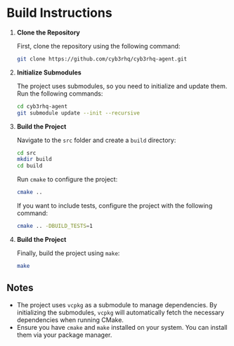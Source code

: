 # Build Instructions

1. **Clone the Repository**

    First, clone the repository using the following command:

    ```bash
    git clone https://github.com/cyb3rhq/cyb3rhq-agent.git
    ```

2. **Initialize Submodules**

    The project uses submodules, so you need to initialize and update them. Run the following commands:

    ```bash
    cd cyb3rhq-agent
    git submodule update --init --recursive
    ```

3. **Build the Project**

    Navigate to the `src` folder and create a `build` directory:

    ```bash
    cd src
    mkdir build
    cd build
    ```

    Run `cmake` to configure the project:

    ```bash
    cmake ..
    ```

    If you want to include tests, configure the project with the following command:

    ```bash
    cmake .. -DBUILD_TESTS=1
    ```

4. **Build the Project**

    Finally, build the project using `make`:

    ```bash
    make
    ```

## Notes

- The project uses `vcpkg` as a submodule to manage dependencies. By initializing the submodules, `vcpkg` will automatically fetch the necessary dependencies when running CMake.
- Ensure you have `cmake` and `make` installed on your system. You can install them via your package manager.
